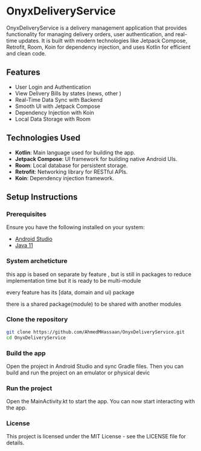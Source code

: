 # OnyxDeliveryService

OnyxDeliveryService is a delivery management application that provides functionality for managing delivery orders, user authentication, and real-time updates. It is built with modern technologies like Jetpack Compose, Retrofit, Room, Koin for dependency injection, and uses Kotlin for efficient and clean code.

## Features

- User Login and Authentication
- View Delivery Bills by states (news, other )
- Real-Time Data Sync with Backend
- Smooth UI with Jetpack Compose
- Dependency Injection with Koin
- Local Data Storage with Room

## Technologies Used

- **Kotlin**: Main language used for building the app.
- **Jetpack Compose**: UI framework for building native Android UIs.
- **Room**: Local database for persistent storage.
- **Retrofit**: Networking library for RESTful APIs.
- **Koin**: Dependency injection framework.

## Setup Instructions

### Prerequisites

Ensure you have the following installed on your system:

- [Android Studio](https://developer.android.com/studio)
- [Java 11](https://www.oracle.com/java/technologies/javase-jdk11-downloads.html)


### System archeticture
this app  is based on separate by feature , but is still in packages to reduce implementation time
but it is ready to be multi-module

every feature has its [data, domain and ui) package

there is a shared package(module) to be shared with another modules
### Clone the repository

```bash
git clone https://github.com/AhmedMHassaan/OnyxDeliveryService.git
cd OnyxDeliveryService

```
### Build the app
Open the project in Android Studio and sync Gradle files. Then you can build and run the project on an emulator or physical devic


### Run the project
Open the MainActivity.kt to start the app.
You can now start interacting with the app.

### License
This project is licensed under the MIT License - see the LICENSE file for details.


